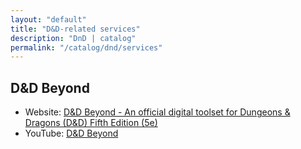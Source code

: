 ```yaml
---
layout: "default"
title: "D&D-related services"
description: "DnD | catalog"
permalink: "/catalog/dnd/services"
---
```


## D&D Beyond

- Website: [D&D Beyond - An official digital toolset for Dungeons & Dragons (D&D) Fifth Edition (5e)](https://www.dndbeyond.com)
- YouTube: [D&D Beyond](https://www.youtube.com/c/DnDBeyond)
